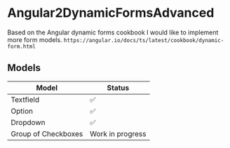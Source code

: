 # Angular2DynamicFormsAdvanced

Based on the Angular dynamic forms cookbook I would like to implement more form models. `https://angular.io/docs/ts/latest/cookbook/dynamic-form.html`

## Models

| Model               | Status            |
| --------------------|-------------------|
| Textfield           | ✅                 |
| Option              | ✅                 |
| Dropdown            | ✅                 |
| Group of Checkboxes | Work in progress  |
